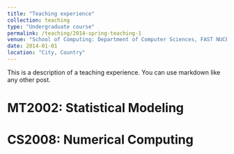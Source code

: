 ```yaml
---
title: "Teaching experience"
collection: teaching
type: "Undergraduate course"
permalink: /teaching/2014-spring-teaching-1
venue: "School of Computing: Department of Computer Sciences, FAST NUCES"
date: 2014-01-01
location: "City, Country"
---
```


This is a description of a teaching experience. You can use markdown like any other post.

MT2002: Statistical Modeling
======

CS2008: Numerical Computing
======

